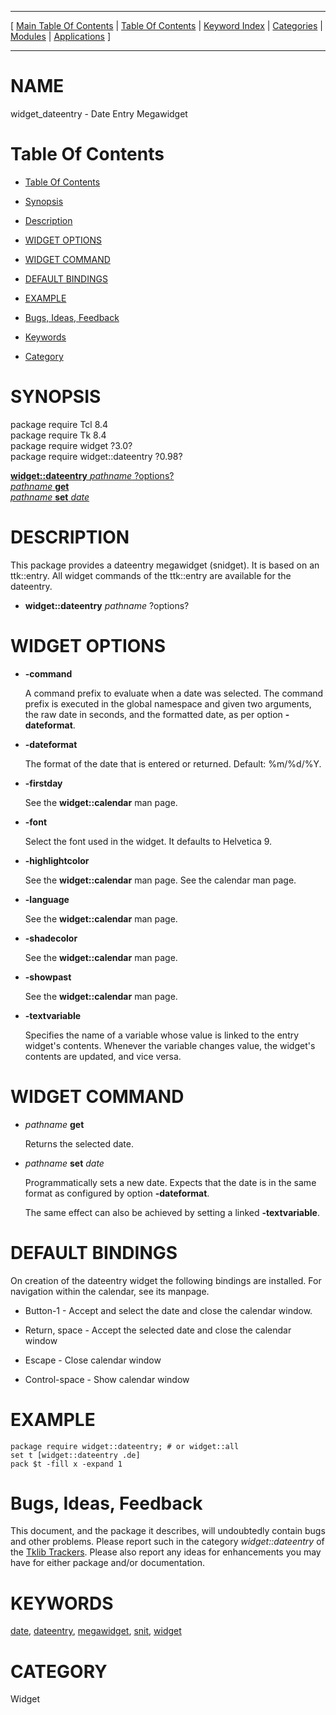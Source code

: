 
[//000000001]: # (widget\_dateentry \- Various megawidgets)
[//000000002]: # (Generated from file 'widget\_dateentry\.man' by tcllib/doctools with format 'markdown')
[//000000003]: # (widget\_dateentry\(n\) 0\.98 tklib "Various megawidgets")

<hr> [ <a href="../../../../toc.md">Main Table Of Contents</a> &#124; <a
href="../../../toc.md">Table Of Contents</a> &#124; <a
href="../../../../index.md">Keyword Index</a> &#124; <a
href="../../../../toc0.md">Categories</a> &#124; <a
href="../../../../toc1.md">Modules</a> &#124; <a
href="../../../../toc2.md">Applications</a> ] <hr>

# NAME

widget\_dateentry \- Date Entry Megawidget

# <a name='toc'></a>Table Of Contents

  - [Table Of Contents](#toc)

  - [Synopsis](#synopsis)

  - [Description](#section1)

  - [WIDGET OPTIONS](#section2)

  - [WIDGET COMMAND](#section3)

  - [DEFAULT BINDINGS](#section4)

  - [EXAMPLE](#section5)

  - [Bugs, Ideas, Feedback](#section6)

  - [Keywords](#keywords)

  - [Category](#category)

# <a name='synopsis'></a>SYNOPSIS

package require Tcl 8\.4  
package require Tk 8\.4  
package require widget ?3\.0?  
package require widget::dateentry ?0\.98?  

[__widget::dateentry__ *pathname* ?options?](#1)  
[*pathname* __get__](#2)  
[*pathname* __set__ *date*](#3)  

# <a name='description'></a>DESCRIPTION

This package provides a dateentry megawidget \(snidget\)\. It is based on an
ttk::entry\. All widget commands of the ttk::entry are available for the
dateentry\.

  - <a name='1'></a>__widget::dateentry__ *pathname* ?options?

# <a name='section2'></a>WIDGET OPTIONS

  - __\-command__

    A command prefix to evaluate when a date was selected\. The command prefix is
    executed in the global namespace and given two arguments, the raw date in
    seconds, and the formatted date, as per option __\-dateformat__\.

  - __\-dateformat__

    The format of the date that is entered or returned\. Default: %m/%d/%Y\.

  - __\-firstday__

    See the __widget::calendar__ man page\.

  - __\-font__

    Select the font used in the widget\. It defaults to Helvetica 9\.

  - __\-highlightcolor__

    See the __widget::calendar__ man page\. See the calendar man page\.

  - __\-language__

    See the __widget::calendar__ man page\.

  - __\-shadecolor__

    See the __widget::calendar__ man page\.

  - __\-showpast__

    See the __widget::calendar__ man page\.

  - __\-textvariable__

    Specifies the name of a variable whose value is linked to the entry widget's
    contents\. Whenever the variable changes value, the widget's contents are
    updated, and vice versa\.

# <a name='section3'></a>WIDGET COMMAND

  - <a name='2'></a>*pathname* __get__

    Returns the selected date\.

  - <a name='3'></a>*pathname* __set__ *date*

    Programmatically sets a new date\. Expects that the date is in the same
    format as configured by option __\-dateformat__\.

    The same effect can also be achieved by setting a linked
    __\-textvariable__\.

# <a name='section4'></a>DEFAULT BINDINGS

On creation of the dateentry widget the following bindings are installed\. For
navigation within the calendar, see its manpage\.

  - Button\-1 \- Accept and select the date and close the calendar window\.

  - Return, space \- Accept the selected date and close the calendar window

  - Escape \- Close calendar window

  - Control\-space \- Show calendar window

# <a name='section5'></a>EXAMPLE

    package require widget::dateentry; # or widget::all
    set t [widget::dateentry .de]
    pack $t -fill x -expand 1

# <a name='section6'></a>Bugs, Ideas, Feedback

This document, and the package it describes, will undoubtedly contain bugs and
other problems\. Please report such in the category *widget::dateentry* of the
[Tklib Trackers](http://core\.tcl\.tk/tklib/reportlist)\. Please also report
any ideas for enhancements you may have for either package and/or documentation\.

# <a name='keywords'></a>KEYWORDS

[date](\.\./\.\./\.\./\.\./index\.md\#date),
[dateentry](\.\./\.\./\.\./\.\./index\.md\#dateentry),
[megawidget](\.\./\.\./\.\./\.\./index\.md\#megawidget),
[snit](\.\./\.\./\.\./\.\./index\.md\#snit), [widget](\.\./\.\./\.\./\.\./index\.md\#widget)

# <a name='category'></a>CATEGORY

Widget
